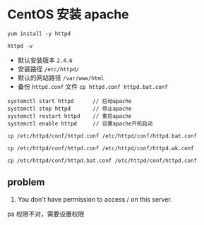 # CentOS 安装 apache

```
yum install -y httpd

httpd -v
```

+ 默认安装版本 `2.4.6`
+ 安装路径 `/etc/httpd/`
+ 默认的网站路径 `/var/www/html`
+ 备份 `httpd.conf` 文件 `cp httpd.conf httpd.bat.conf`

```
systemctl start httpd      // 启动apache
systemctl stop httpd       // 停止apache
systemctl restart httpd    // 重启apache
systemctl enable httpd     // 设置apache开机启动
```

```
cp /etc/httpd/conf/httpd.conf /etc/httpd/conf/httpd.bat.conf

cp /etc/httpd/conf/httpd.conf /etc/httpd/conf/httpd.wk.conf

cp /etc/httpd/conf/httpd.bat.conf /etc/httpd/conf/httpd.conf
```

## problem

1. You don't have permission to access / on this server.

ps 权限不对，需要设置权限
